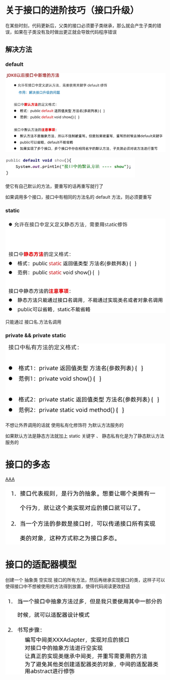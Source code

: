 # 关于接口的进阶技巧（接口升级）

在某些时刻，代码更新后，父类的接口必须要子类继承，那么就会产生子类的错误，如果在子类没有及时做出更正就会导致代码程序错误

## 解决方法

### default

![img.png](pic/img.png)

![img_1.png](pic/img_1.png)

使它有自己默认的方法，要重写的话再重写就行了

如果调用多个接口，接口中有相同的方法名的 default 方法，则必须要重写

### static

![img_2.png](pic/img_2.png)

只能通过  接口名.方法名调用

### private  && private static

![img_3.png](pic/img_3.png)

不想让外界调用的话就 使用私有化修饰符
为默认方法服务的

如果默认方法是静态方法就加上 static 关键字 、 静态私有化是为了静态默认方法服务的

# 接口的多态

[AAA](AAA)

![img_4.png](pic/img_4.png)

# 接口的适配器模型

创建一个 抽象类 空实现 接口的所有方法，然后再继承实现接口的类，这样子可以使得接口中不想被使用的方法得到放置，使得代码阅读更改舒适

![img_5.png](pic/img_5.png)
